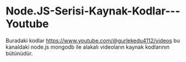 # Node.JS-Serisi-Kaynak-Kodlar---Youtube
Buradaki kodlar https://www.youtube.com/@gurlekedu4112/videos bu kanaldaki node.js mongodb ile alakalı videoların kaynak kodlarının bütünüdür.
